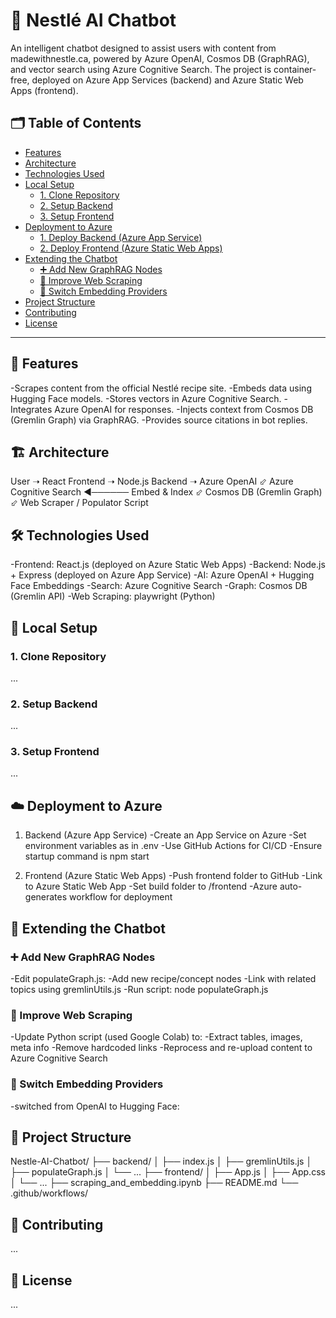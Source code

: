 # 🤖 Nestlé AI Chatbot
An intelligent chatbot designed to assist users with content from madewithnestle.ca, powered by Azure OpenAI, Cosmos DB (GraphRAG), and vector search using Azure Cognitive Search. The project is container-free, deployed on Azure App Services (backend) and Azure Static Web Apps (frontend).

## 🗂️ Table of Contents
- [Features](#features)
- [Architecture](#architecture)
- [Technologies Used](#technologies-used)
- [Local Setup](#local-setup)
  - [1. Clone Repository](#1-clone-repository)
  - [2. Setup Backend](#2-setup-backend)
  - [3. Setup Frontend](#3-setup-frontend)
- [Deployment to Azure](#deployment-to-azure)
  - [1. Deploy Backend (Azure App Service)](#1-deploy-backend-azure-app-service)
  - [2. Deploy Frontend (Azure Static Web Apps)](#2-deploy-frontend-azure-static-web-apps)
- [Extending the Chatbot](#extending-the-chatbot)
  - [➕ Add New GraphRAG Nodes](#-add-new-graphrag-nodes)
  - [🧽 Improve Web Scraping](#-improve-web-scraping)
  - [🧠 Switch Embedding Providers](#-switch-embedding-providers)
- [Project Structure](#project-structure)
- [Contributing](#contributing)
- [License](#license)

---

## 🚀 Features
-Scrapes content from the official Nestlé recipe site.
-Embeds data using Hugging Face models.
-Stores vectors in Azure Cognitive Search.
-Integrates Azure OpenAI for responses.
-Injects context from Cosmos DB (Gremlin Graph) via GraphRAG.
-Provides source citations in bot replies.


## 🏗️ Architecture
User ➝ React Frontend ➝ Node.js Backend ➝ Azure OpenAI
                                          ⬃
        Azure Cognitive Search ◀────── Embed & Index
                                          ⬃
                     Cosmos DB (Gremlin Graph)
                      ⬃
          Web Scraper / Populator Script


## 🛠️ Technologies Used
-Frontend: React.js (deployed on Azure Static Web Apps)
-Backend: Node.js + Express (deployed on Azure App Service)
-AI: Azure OpenAI + Hugging Face Embeddings
-Search: Azure Cognitive Search
-Graph: Cosmos DB (Gremlin API)
-Web Scraping: playwright (Python)

## 🧰 Local Setup

### 1. Clone Repository
...

### 2. Setup Backend
...

### 3. Setup Frontend
...

## ☁️ Deployment to Azure
1. Backend (Azure App Service)
-Create an App Service on Azure
-Set environment variables as in .env
-Use GitHub Actions for CI/CD
-Ensure startup command is npm start

2. Frontend (Azure Static Web Apps)
-Push frontend folder to GitHub
-Link to Azure Static Web App
-Set build folder to /frontend
-Azure auto-generates workflow for deployment



## 🔧 Extending the Chatbot

### ➕ Add New GraphRAG Nodes
  -Edit populateGraph.js:
    -Add new recipe/concept nodes
    -Link with related topics using gremlinUtils.js
    -Run script: node populateGraph.js

### 🧽 Improve Web Scraping
  -Update Python script (used Google Colab) to:
    -Extract tables, images, meta info
    -Remove hardcoded links
    -Reprocess and re-upload content to Azure Cognitive Search

### 🧠 Switch Embedding Providers
-switched from OpenAI to Hugging Face:

## 📁 Project Structure

Nestle-AI-Chatbot/
├── backend/
│   ├── index.js
│   ├── gremlinUtils.js
│   ├── populateGraph.js
│   └── ...
├── frontend/
│   ├── App.js
│   ├── App.css
│   └── ...
├── scraping_and_embedding.ipynb
├── README.md
└── .github/workflows/

## 🙋 Contributing
...

## 📜 License
...
